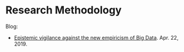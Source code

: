 # Research Methodology

Blog:

- [Epistemic vigilance against the new empiricism of Big Data](2019/epistemic_vigilance_big_data.md). Apr. 22, 2019.
